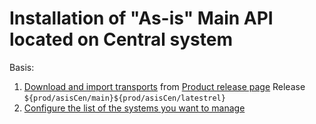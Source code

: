 # Installation of "As-is" Main API located on Central system

Basis:

1. [Download and import transports](../../inst/step-1.md) from [Product release page](https://github.com/fioritracker/asis-cen/releases) Release `${prod/asisCen/main}${prod/asisCen/latestrel}`
2. [Configure the list of the systems you want to manage](../../asis/FPS01/sys.md)
